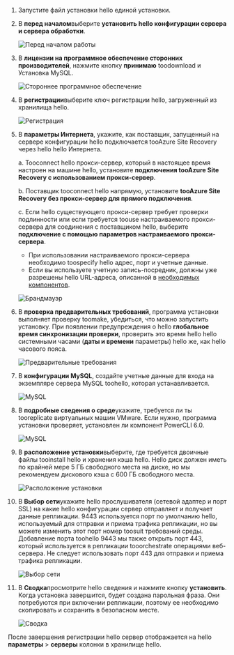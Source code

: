 1. Запустите файл установки hello единой установки.
2. В **перед началом**выберите **установить hello конфигурации сервера и сервера обработки**.

    ![Перед началом работы](./media/site-recovery-add-configuration-server/combined-wiz1.png)

3. В **лицензии на программное обеспечение сторонних производителей**, нажмите кнопку **принимаю** toodownload и Установка MySQL.

    ![Стороннее программное обеспечение](./media/site-recovery-add-configuration-server/combined-wiz2.png)
4. В **регистрации**выберите ключ регистрации hello, загруженный из хранилища hello.

    ![Регистрация](./media/site-recovery-add-configuration-server/combined-wiz3.png)
5. В **параметры Интернета**, укажите, как поставщик, запущенный на сервере конфигурации hello подключается tooAzure Site Recovery через hello hello Интернета.

   а. Tooconnect hello прокси-сервер, который в настоящее время настроен на машине hello, установите **подключения tooAzure Site Recovery с использованием прокси-сервер**.

   b. Поставщик tooconnect hello напрямую, установите **tooAzure Site Recovery без прокси-сервер для прямого подключения**.

   c. Если hello существующего прокси-сервер требует проверки подлинности или если требуется toouse настраиваемого прокси-сервера для соединения с поставщиком hello, выберите **подключение с помощью параметров настраиваемого прокси-сервера**.

     * При использовании настраиваемого прокси-сервера необходимо toospecify hello адрес, порт и учетные данные.
     * Если вы используете учетную запись-посредник, должны уже разрешены hello URL-адреса, описанной в [необходимых компонентов](#prerequisites).

     ![Брандмауэр](./media/site-recovery-add-configuration-server/combined-wiz4.png)
6. В **проверка предварительных требований**, программа установки выполняет проверку toomake, убедиться, что можно запустить установку. При появлении предупреждения о hello **глобальное время синхронизации проверки**, проверить это время hello hello системными часами (**даты и времени** параметры) hello же, как hello часового пояса.

    ![Предварительные требования](./media/site-recovery-add-configuration-server/combined-wiz5.png)
7. В **конфигурации MySQL**, создайте учетные данные для входа на экземпляре сервера MySQL toohello, которая устанавливается.

    ![MySQL](./media/site-recovery-add-configuration-server/combined-wiz6.png)
8. В **подробные сведения о среде**укажите, требуется ли ты tooreplicate виртуальных машин VMware. Если нужно, программа установки проверяет, установлен ли компонент PowerCLI 6.0.

    ![MySQL](./media/site-recovery-add-configuration-server/combined-wiz7.png)

9. В **расположение установки**выберите, где требуется двоичные файлы tooinstall hello и хранения кэша hello. Hello диск должен иметь по крайней мере 5 ГБ свободного места на диске, но мы рекомендуем дискового кэша с 600 ГБ свободного места.

    ![Расположение установки](./media/site-recovery-add-configuration-server/combined-wiz8.png)
10. В **Выбор сети**укажите hello прослушивателя (сетевой адаптер и порт SSL) на какие hello конфигурации сервер отправляет и получает данные репликации. 9443 используется порт по умолчанию hello, используемый для отправки и приема трафика репликации, но вы можете изменить этот порт номер toosuit требований среды. Добавление порта toohello 9443 мы также открыть порт 443, который используется в репликации tooorchestrate операциями веб-сервера. Не следует использовать порт 443 для отправки и приема трафика репликации.

    ![Выбор сети](./media/site-recovery-add-configuration-server/combined-wiz9.png)


11. В **Сводка**просмотрите hello сведения и нажмите кнопку **установить**. Когда установка завершится, будет создана парольная фраза. Они потребуются при включении репликации, поэтому ее необходимо скопировать и сохранить в безопасном месте.

    ![Сводка](./media/site-recovery-add-configuration-server/combined-wiz10.png)

После завершения регистрации hello сервер отображается на hello **параметры** > **серверы** колонки в хранилище hello.
